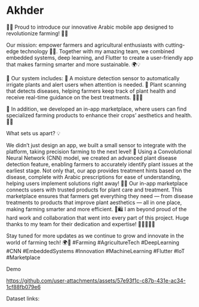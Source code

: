 # Akhder
🌱🚀 Proud to introduce our innovative Arabic mobile app designed to revolutionize farming! 🚀🌱

Our mission: empower farmers and agricultural enthusiasts with cutting-edge technology 🤖🌾. Together with my amazing team, we combined embedded systems, deep learning, and Flutter to create a user-friendly app that makes farming smarter and more sustainable. 🌍💡

🔧 Our system includes: 🌿 A moisture detection sensor to automatically irrigate plants and alert users when attention is needed. 📱 Plant scanning that detects diseases, helping farmers keep track of plant health and receive real-time guidance on the best treatments. 🧑‍🌾🌱

🌟 In addition, we developed an in-app marketplace, where users can find specialized farming products to enhance their crops’ aesthetics and health. 🌻🌾

What sets us apart? 💡

We didn’t just design an app, we built a small sensor to integrate with the platform, taking precision farming to the next level! 🚜
Using a Convolutional Neural Network (CNN) model, we created an advanced plant disease detection feature, enabling farmers to accurately identify plant issues at the earliest stage. Not only that, our app provides treatment hints based on the disease, complete with Arabic prescriptions for ease of understanding, helping users implement solutions right away! 🌿💊
Our in-app marketplace connects users with trusted products for plant care and treatment. This marketplace ensures that farmers get everything they need — from disease treatments to products that improve plant aesthetics — all in one place, making farming smarter and more efficient. 🌱🛍️
I am beyond proud of the hard work and collaboration that went into every part of this project. Huge thanks to my team for their dedication and expertise! 🙌👩‍💻👨‍💻

Stay tuned for more updates as we continue to grow and innovate in the world of farming tech! 🌍🌿 #Farming #AgricultureTech #DeepLearning #CNN #EmbeddedSystems #Innovation #MachineLearning #Flutter #IoT #Marketplace

Demo

https://github.com/user-attachments/assets/57e93f1c-c87b-431e-ac34-1cf88fb079e6

Dataset links:
